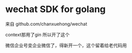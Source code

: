 # wechat SDK for golang
来自 github.com/chanxuehong/wechat

context那用了gin
所以开了这个

微信企业号变企业微信了，得新开一个，这个留着给老代码用
